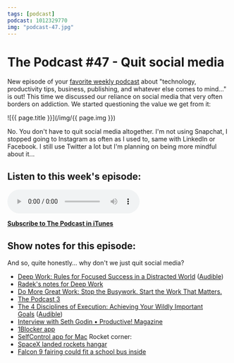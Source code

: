 ```yaml
---
tags: [podcast]
podcast: 1012329770
img: "podcast-47.jpg"
---
```


# The Podcast #47 - Quit social media

New episode of your [favorite weekly podcast][p] about "technology, productivity tips, business, publishing, and whatever else comes to mind..." is out! This time we discussed our reliance on social media that very often borders on addiction. We started questioning the value we get from it:

<!--More-->

![{{ page.title }}](/img/{{ page.img }})

No. You don't have to quit social media altogether. I'm not using Snapchat, I stopped going to Instagram as often as I used to, same with LinkedIn or Facebook. I still use Twitter a lot but I'm planning on being more mindful about it...

## Listen to this week's episode:

<audio controls>
<source src="https://files.nozbe.com/podcast/047.mp3" type="audio/mpeg">
</audio>

**[Subscribe to The Podcast in iTunes][i]**

## Show notes for this episode:

And so, quite honestly… why don't we just quit social media?

  * [Deep Work: Rules for Focused Success in a Distracted World](http://www.amazon.com/Deep-Work-Focused-Success-Distracted/dp/1455586692/) ([Audible](http://www.audible.com/pd/Self-Development/Deep-Work-Audiobook/B0189PX1RQ/))
  * [Radek's notes for Deep Work](http://radex.io/books/deep-work/)
  * [Do More Great Work: Stop the Busywork. Start the Work That Matters.](http://www.amazon.com/Do-More-Great-Work-Busywork/dp/0761156445/)
  * [The Podcast 3](/podcast-3)
  * [The 4 Disciplines of Execution: Achieving Your Wildly Important Goals](http://www.amazon.com/Disciplines-Execution-Achieving-Wildly-Important/dp/145162705X/ref=sr_1_1?s=books&ie=UTF8&qid=1463578113&sr=1-1&keywords=4+disciplines+of+execution) ([Audible](http://www.audible.com/pd/Business/The-4-Disciplines-of-Execution-Audiobook/B00DD0846Q))
  * [Interview with Seth Godin • Productive! Magazine](http://productivemag.com/10/interview-with-seth-godin)
  * [1Blocker app](https://1blocker.com/)
  * [SelfControl app for Mac](https://selfcontrolapp.com/)
Rocket corner:
  * [SpaceX landed rockets hangar](http://www.theverge.com/2016/5/15/11676080/spacex-falcon-9-at-cape-canaveral-photos-39a-hangar)
  * [Falcon 9 fairing could fit a school bus inside](http://www.spacex.com/falcon9)

[e]: /podcast-47
[p]: /podcast
[n]: https://nozbe.com/?a=mike
[r]: https://michael.gratis/radex
[i]: https://michael.gratis/thepodcast